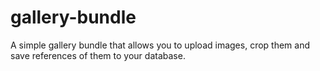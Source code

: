 # gallery-bundle

A simple gallery bundle that allows you to upload images, crop them and save references of them to your database.